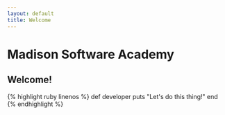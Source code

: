 ```yaml
---
layout: default
title: Welcome
---
```


Madison Software Academy
===

Welcome!
---

{% highlight ruby linenos %}
def developer
  puts "Let's do this thing!"
end
{% endhighlight %}

